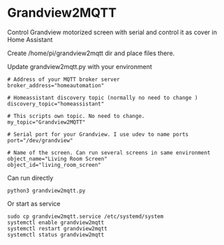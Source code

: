 # Grandview2MQTT
Control Grandview motorized screen with serial and control it as cover in Home Assistant

Create /home/pi/grandview2mqtt dir and place files there. 

Update grandview2mqtt.py with your environment
```
# Address of your MQTT broker server
broker_address="homeautomation"

# Homeassistant discovery topic (normally no need to change ) 
discovery_topic="homeassistant"

# This scripts own topic. No need to change. 
my_topic="Grandview2MQTT"

# Serial port for your Grandview. I use udev to name ports
port="/dev/grandview"

# Name of the screen. Can run several screens in same environment
object_name="Living Room Screen"
object_id="living_room_screen"
```


Can run directly 
```
python3 grandview2mqtt.py
```
Or start as service
```
sudo cp grandview2mqtt.service /etc/systemd/system
systemctl enable grandview2mqtt
systemctl restart grandview2mqtt
systemctl status grandview2mqtt
```
